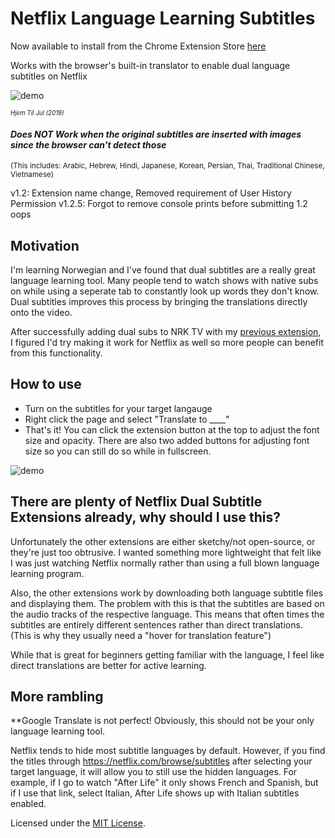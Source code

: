 # Netflix Language Learning Subtitles
Now available to install from the Chrome Extension Store [here](https://chrome.google.com/webstore/detail/netflix-language-learning/ljnmedkgcgidbbjhbkdonempgcgdhjfl?hl=en)

Works with the browser's built-in translator to enable dual language subtitles on Netflix

![demo](https://github.com/DeeFrancois/netflix-dual-subs/blob/master/DocumentImages/demo.gif)

<sup><sup>_Hjem Til Jul (2019)_</sup></sup>
#### *Does NOT Work when the original subtitles are inserted with images since the browser can't detect those*
<sup>(This includes: Arabic, Hebrew, Hindi, Japanese, Korean, Persian, Thai, Traditional Chinese, Vietnamese)</sup>

v1.2: Extension name change, Removed requirement of User History Permission
v1.2.5: Forgot to remove console prints before submitting 1.2 oops

## Motivation
I'm learning Norwegian and I've found that dual subtitles are a really great language learning tool. Many people tend to watch shows with native subs on while using a seperate tab to constantly look up words they don't know. Dual subtitles improves this process by bringing the translations directly onto the video. 

After successfully adding dual subs to NRK TV with my [previous extension](https://chrome.google.com/webstore/detail/nrk-tv-language-learning/lmjfcijpnghdkpnoakgljodpjnimbakp), I figured I'd try making it work for Netflix as well so more people can benefit from this functionality.

## How to use
- Turn on the subtitles for your target langauge
- Right click the page and select "Translate to ____"
- That's it! You can click the extension button at the top to adjust the font size and opacity. There are also two added buttons for adjusting font size so you can still do so while in fullscreen.

![demo](https://github.com/DeeFrancois/netflix-dual-subs/blob/master/DocumentImages/settings.gif)



## There are plenty of Netflix Dual Subtitle Extensions already, why should I use this?
Unfortunately the other extensions are either sketchy/not open-source, or they're just too obtrusive. I wanted something more lightweight that felt like I was just watching Netflix normally rather than using a full blown language learning program.

Also, the other extensions work by downloading both language subtitle files and displaying them. The problem with this is that the subtitles are based on the audio tracks of the respective language. This means that often times the subtitles are entirely different sentences rather than direct translations. (This is why they usually need a "hover for translation feature")

While that is great for beginners getting familiar with the language, I feel like direct translations are better for active learning.

## More rambling

**Google Translate is not perfect! Obviously, this should not be your only language learning tool.

Netflix tends to hide most subtitle languages by default. However, if you find the titles through https://netflix.com/browse/subtitles after selecting your target language, it will allow you to still use the hidden languages. For example, if I go to watch "After Life" it only shows French and Spanish, but if I use that link, select Italian, After Life shows up with Italian subtitles enabled. 


Licensed under the [MIT License](LICENSE).
